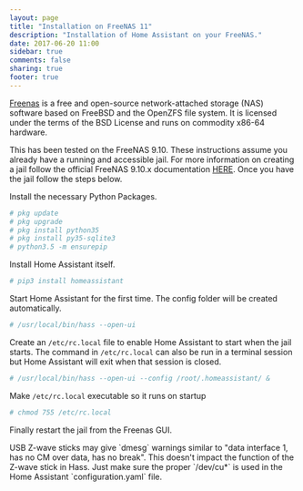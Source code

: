 ```yaml
---
layout: page
title: "Installation on FreeNAS 11"
description: "Installation of Home Assistant on your FreeNAS."
date: 2017-06-20 11:00
sidebar: true
comments: false
sharing: true
footer: true
---
```


[Freenas](http://www.freenas.org) is a free and open-source network-attached storage (NAS) software based on FreeBSD and the OpenZFS file system. It is licensed under the terms of the BSD License and runs on commodity x86-64 hardware. 

This has been tested on the FreeNAS 9.10. These instructions assume you already have a running and accessible jail. For more information on creating a jail follow the official FreeNAS 9.10.x documentation [HERE](https://doc.freenas.org/9.10/jails.html#adding-jails). Once you have the jail follow the steps below.

Install the necessary Python Packages.

```bash
# pkg update
# pkg upgrade
# pkg install python35
# pkg install py35-sqlite3
# python3.5 -m ensurepip
```

Install Home Assistant itself.

```bash
# pip3 install homeassistant
```

Start Home Assistant for the first time. The config folder will be created automatically.

```bash
# /usr/local/bin/hass --open-ui
```

Create an `/etc/rc.local` file to enable Home Assistant to start when the jail starts. The command in `/etc/rc.local` can also be run in a terminal session but Home Assistant will exit when that session is closed.  

```bash
# /usr/local/bin/hass --open-ui --config /root/.homeassistant/ &
```

Make `/etc/rc.local` executable so it runs on startup

```bash
# chmod 755 /etc/rc.local
```

Finally restart the jail from the Freenas GUI.

<p class='note'>
USB Z-wave sticks may give `dmesg` warnings similar to "data interface 1, has no CM over data, has no break".  This doesn't impact the function of the Z-wave stick in Hass. Just make sure the proper `/dev/cu*` is used in the Home Assistant `configuration.yaml` file.  
</p>
